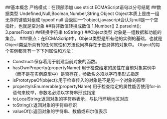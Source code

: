 ##基本概念
严格模式：在顶部添加 use strict
ECMAScript语句以分号结尾
##数据类型
Undefined,Null,Boolean,Number,String,Object
Object本质上是由一组无序的键值对组成
typeof null 会返回一个object,javascript会认为null是一个空指针，也就是空对象
##将非数值转换成数值
1.Number()
2.parseInt();
3.parseFloat()
##转换字符串
toString()
##Object类型
对象是一组数据和功能的集合。
###重点：在ECMAScript中，Object类型是所有他的实例的基础，也就是Object类型所具有的任何属性和方法也同样存在于更具体的对象中。
Object的每个实例都具有一下下列属性和方法：
- Construct:保存着用于创建当前对象的函数。
- hasOwnProperty(propertyName):用于检查给定的属性在当前对象实例中（而不是在实例原型中）是否存在，参数名必须以字符串形式指定  
- isPrototypeOf(object):用于检查传入的对象是不是另一个对象的原型  
- propertyIsEnumerable(propertyName):用于检查给定的属性能否使用for-in语句来枚举，参数名必须以字符串形式指定  
- toLocalString:返回对象的字符串表示，与执行环境地区对应
- toString():返回对象的字符串标识
- valueOf():返回对象的字符串、数值或布尔值表示
